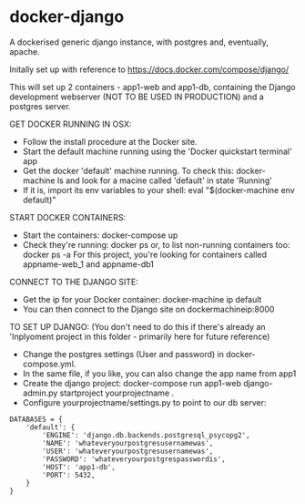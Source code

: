 # docker-django
A dockerised generic django instance, with postgres and, eventually, apache.

Initally set up with reference to https://docs.docker.com/compose/django/

This will set up 2 containers - app1-web and app1-db, containing the Django development webserver (NOT TO BE USED IN PRODUCTION) and a postgres server. 

GET DOCKER RUNNING IN OSX:
 - Follow the install procedure at the Docker site. 
 - Start the default machine running using the 'Docker quickstart terminal' app
 - Get the docker 'default' machine running. To check this:
    docker-machine ls
   and look for a macine called 'default' in state 'Running'
 - If it is, import its env variables to your shell:
    eval "$(docker-machine env default)"

START DOCKER CONTAINERS:
 - Start the containers:
    docker-compose up
 - Check they're running: 
    docker ps
   or, to list non-running containers too:
    docker ps -a
   For this project, you're looking for containers called appname-web_1 and appname-db1

CONNECT TO THE DJANGO SITE:
 - Get the ip for your Docker container:
    docker-machine ip default 
 - You can then connect to the Django site on dockermachineip:8000

TO SET UP DJANGO: (You don't need to do this if there's already an 'Inplyoment project in this folder - primarily here for future reference)
 - Change the postgres settings (User and password) in docker-compose.yml.
 - In the same file, if you like, you can also change the app name from app1
 - Create the django project:
    docker-compose run app1-web django-admin.py startproject yourprojectname .
 - Configure yourprojectname/settings.py to point to our db server:

```
DATABASES = {
    'default': {
        'ENGINE': 'django.db.backends.postgresql_psycopg2',
    	'NAME': 'whateveryourpostgresusernamewas',
		'USER': 'whateveryourpostgresusernamewas',
        'PASSWORD': 'whateveryourpostgrespasswordis',
		'HOST': 'app1-db',
		'PORT': 5432,
	}
}
```
